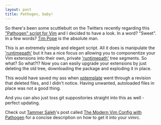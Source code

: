 ```yaml
---
layout: post
title: Pathogen, baby!
---
```

So there's been some scuttlebutt on the Twitters recently regarding this ["Pathogen" script for Vim](http://www.vim.org/scripts/script.php?script_id=2332) and I decided to have a look. In a word? "Sweet". In a few words? [Tim Pope](http://www.vim.org/account/profile.php?user_id=9012) is the absolute man.

This is an extremely simple and elegant script. All it does is manipulate the ['runtimepath'](http://vimdoc.sourceforge.net/htmldoc/options.html#'runtimepath') but it has a nice focus on allowing you to componentize your Vim extensions into their own, private ['runtimepath'](http://vimdoc.sourceforge.net/htmldoc/options.html#'runtimepath') tree segments. So what? So what?!? Now you can easily upgrade your extensions by just deleting the old tree, downloading the package and exploding it in place.

This would have saved my ass when [xptemplate](http://www.vim.org/scripts/script.php?script_id=2611) went through a revision that deleted files, and I didn't notice. Having unwanted, autoloaded files in place was not a good thing.

And you can also just toss git suppositories straight into this as well - perfect updating. 

Check out [Tammer Saleh](http://tammersaleh.com)'s post called [The Modern Vim Config with Pathogen](http://tammersaleh.com/posts/the-modern-vim-config-with-pathogen) for a concise description on how to get it into your vimrc.
